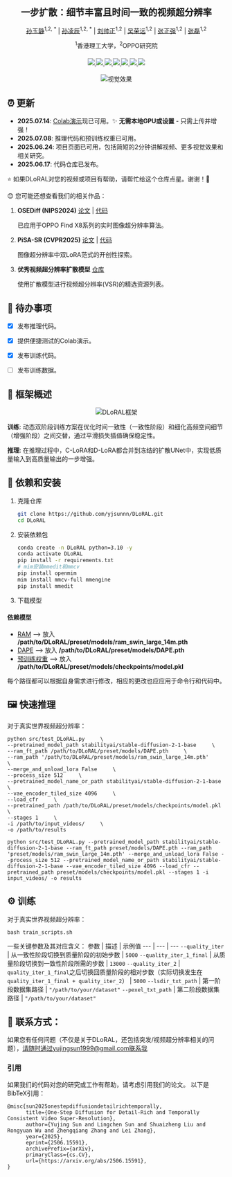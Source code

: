 <div align="center">
<h2>一步扩散：细节丰富且时间一致的视频超分辨率</h2>

[孙玉静](https://yjsunnn.github.io/)<sup>1,2, *</sup> | 
[孙凌辰](https://scholar.google.com/citations?hl=zh-CN&tzom=-480&user=ZCDjTn8AAAAJ)<sup>1,2, *</sup> | 
[刘帅正](https://scholar.google.com/citations?user=wzdCc-QAAAAJ&hl=en)<sup>1,2</sup> | 
[吴荣远](https://scholar.google.com/citations?user=A-U8zE8AAAAJ&hl=zh-CN)<sup>1,2</sup> | 
[张正强](https://scholar.google.com.tw/citations?user=UX26wSMAAAAJ&hl=en)<sup>1,2</sup> | 
[张磊](https://www4.comp.polyu.edu.hk/~cslzhang)<sup>1,2</sup>

<sup>1</sup>香港理工大学，<sup>2</sup>OPPO研究院
</div>

<div>
    <h4 align="center">
        <a href="https://yjsunnn.github.io/DLoRAL-project/" target='_blank'>
        <img src="https://img.shields.io/badge/💡-项目页面-gold">
        </a>
        <a href="https://arxiv.org/pdf/2506.15591" target='_blank'>
        <img src="https://img.shields.io/badge/arXiv-2312.06640-b31b1b.svg">
        </a>
        <a href="https://www.youtube.com/embed/Jsk8zSE3U-w?si=jz1Isdzxt_NqqDFL&vq=hd1080" target='_blank'>
        <img src="https://img.shields.io/badge/演示视频-%23FF0000.svg?logo=YouTube&logoColor=white">
        </a>
        <a href="https://www.youtube.com/embed/xzZL8X10_KU?si=vOB3chIa7Zo0l54v" target="_blank">
        <img src="https://img.shields.io/badge/2分钟讲解-brightgreen?logo=YouTube&logoColor=white">
        </a>
        </a>
        <a href="https://github.com/yjsunnn/Awesome-video-super-resolution-diffusion" target="_blank">
        <img src="https://img.shields.io/badge/GitHub-优秀视频超分辨率扩散模型-181717.svg?logo=github&logoColor=white">
        </a>
        </a>
        <a href="https://colab.research.google.com/drive/1QAEn4uFe4GNqlJbogxxhdGFhzMr3rfGm?usp=sharing" target="_blank">
        <img src="https://img.shields.io/badge/Colab演示-F9AB00?style=flat&logo=googlecolab&logoColor=white">
        </a>
        <a href="https://github.com/yjsunnn/DLoRAL" target='_blank' style="text-decoration: none;"><img src="https://visitor-badge.laobi.icu/badge?page_id=yjsunnn/DLoRAL"></a>
    </h4>
</div>

<p align="center">

<img src="assets/visual_results.svg" alt="视觉效果">

</p>

## ⏰ 更新

- **2025.07.14**: [Colab演示](https://colab.research.google.com/drive/1QAEn4uFe4GNqlJbogxxhdGFhzMr3rfGm?usp=sharing)现已可用。✨ **无需本地GPU或设置** - 只需上传并增强！
- **2025.07.08**: 推理代码和预训练权重已可用。
- **2025.06.24**: 项目页面已可用，包括简短的2分钟讲解视频、更多视觉效果和相关研究。
- **2025.06.17**: 代码仓库已发布。

:star: 如果DLoRAL对您的视频或项目有帮助，请帮忙给这个仓库点星。谢谢！:hugs:

😊 您可能还想查看我们的相关作品：

1. **OSEDiff (NIPS2024)** [论文](https://arxiv.org/abs/2406.08177) | [代码](https://github.com/cswry/OSEDiff/)  

   已应用于OPPO Find X8系列的实时图像超分辨率算法。

2. **PiSA-SR (CVPR2025)** [论文](https://arxiv.org/pdf/2412.03017) | [代码](https://github.com/csslc/PiSA-SR) 

   图像超分辨率中双LoRA范式的开创性探索。

3. **优秀视频超分辨率扩散模型** [仓库](https://github.com/yjsunnn/Awesome-video-super-resolution-diffusion)

   使用扩散模型进行视频超分辨率(VSR)的精选资源列表。

## 👀 待办事项
- [x] 发布推理代码。
- [x] 提供便捷测试的Colab演示。
- [x] 发布训练代码。
- [ ] 发布训练数据。


## 🌟 框架概述

<p align="center">

<img src="assets/pipeline.svg" alt="DLoRAL框架">

</p>

**训练**: 动态双阶段训练方案在优化时间一致性（一致性阶段）和细化高频空间细节（增强阶段）之间交替，通过平滑损失插值确保稳定性。

**推理**: 在推理过程中，C-LoRA和D-LoRA都合并到冻结的扩散UNet中，实现低质量输入到高质量输出的一步增强。


## 🔧 依赖和安装

1. 克隆仓库
    ```bash
    git clone https://github.com/yjsunnn/DLoRAL.git
    cd DLoRAL
    ```

2. 安装依赖包
    ```bash
    conda create -n DLoRAL python=3.10 -y
    conda activate DLoRAL
    pip install -r requirements.txt
    # mim安装mmedit和mmcv
    pip install openmim
    mim install mmcv-full mmengine
    pip install mmedit
    ```

3. 下载模型 
#### 依赖模型
* [RAM](https://huggingface.co/spaces/xinyu1205/recognize-anything/blob/main/ram_swin_large_14m.pth) --> 放入 **/path/to/DLoRAL/preset/models/ram_swin_large_14m.pth**
* [DAPE](https://drive.google.com/file/d/1KIV6VewwO2eDC9g4Gcvgm-a0LDI7Lmwm/view?usp=drive_link) --> 放入 **/path/to/DLoRAL/preset/models/DAPE.pth**
* [预训练权重](https://drive.google.com/file/d/1vpcaySpRx_K-tXq2D2EBqFZ-03Foky8G/view?usp=sharing) --> 放入 **/path/to/DLoRAL/preset/models/checkpoints/model.pkl**

每个路径都可以根据自身需求进行修改，相应的更改也应应用于命令行和代码中。

## 🖼️ 快速推理
对于真实世界视频超分辨率：

```
python src/test_DLoRAL.py     \
--pretrained_model_path stabilityai/stable-diffusion-2-1-base     \
--ram_ft_path /path/to/DLoRAL/preset/models/DAPE.pth     \
--ram_path '/path/to/DLoRAL/preset/models/ram_swin_large_14m.pth'     \
--merge_and_unload_lora False     \
--process_size 512     \
--pretrained_model_name_or_path stabilityai/stable-diffusion-2-1-base     \
--vae_encoder_tiled_size 4096     \
--load_cfr     \
--pretrained_path /path/to/DLoRAL/preset/models/checkpoints/model.pkl     \
--stages 1     \
-i /path/to/input_videos/     \
-o /path/to/results
```

```
python src/test_DLoRAL.py --pretrained_model_path stabilityai/stable-diffusion-2-1-base --ram_ft_path preset/models/DAPE.pth --ram_path 'preset/models/ram_swin_large_14m.pth' --merge_and_unload_lora False --process_size 512 --pretrained_model_name_or_path stabilityai/stable-diffusion-2-1-base --vae_encoder_tiled_size 4096 --load_cfr --pretrained_path preset/models/checkpoints/model.pkl --stages 1 -i input_videos/ -o results
```

## ⚙️ 训练
对于真实世界视频超分辨率：

```
bash train_scripts.sh
```

一些关键参数及其对应含义：
参数 | 描述 | 示例值
--- | --- | ---
`--quality_iter` | 从一致性阶段切换到质量阶段的初始步数 | `5000`
`--quality_iter_1_final` | 从质量阶段切换到一致性阶段所需的步数 | `13000`
`--quality_iter_2` | `quality_iter_1_final`之后切换回质量阶段的相对步数（实际切换发生在`quality_iter_1_final + quality_iter_2`） | `5000`
`--lsdir_txt_path` | 第一阶段数据集路径 | `"/path/to/your/dataset"`
`--pexel_txt_path` | 第二阶段数据集路径 | `"/path/to/your/dataset"`



## 💬 联系方式：
如果您有任何问题（不仅是关于DLoRAL，还包括突发/视频超分辨率相关的问题），请随时通过yujingsun1999@gmail.com联系我

### 引用
如果我们的代码对您的研究或工作有帮助，请考虑引用我们的论文。
以下是BibTeX引用：

```
@misc{sun2025onestepdiffusiondetailrichtemporally,
      title={One-Step Diffusion for Detail-Rich and Temporally Consistent Video Super-Resolution}, 
      author={Yujing Sun and Lingchen Sun and Shuaizheng Liu and Rongyuan Wu and Zhengqiang Zhang and Lei Zhang},
      year={2025},
      eprint={2506.15591},
      archivePrefix={arXiv},
      primaryClass={cs.CV},
      url={https://arxiv.org/abs/2506.15591}, 
}

``` 